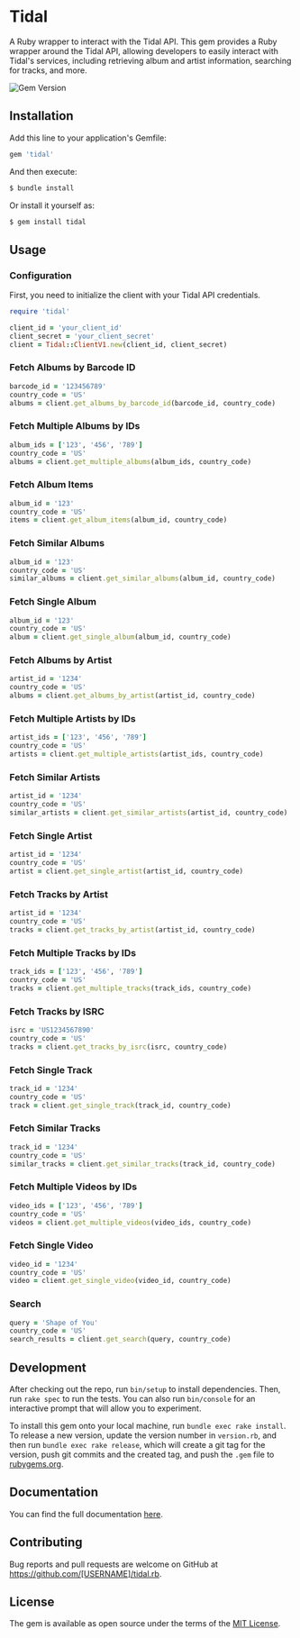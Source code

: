 
# Tidal

A Ruby wrapper to interact with the Tidal API. This gem provides a Ruby wrapper around the Tidal API, allowing developers to easily interact with Tidal's services, including retrieving album and artist information, searching for tracks, and more.

![Gem Version](https://badge.fury.io/rb/tidal.svg)

## Installation

Add this line to your application's Gemfile:

```ruby
gem 'tidal'
```

And then execute:

```sh
$ bundle install
```

Or install it yourself as:

```sh
$ gem install tidal
```

## Usage

### Configuration

First, you need to initialize the client with your Tidal API credentials.

```ruby
require 'tidal'

client_id = 'your_client_id'
client_secret = 'your_client_secret'
client = Tidal::ClientV1.new(client_id, client_secret)
```

### Fetch Albums by Barcode ID

```ruby
barcode_id = '123456789'
country_code = 'US'
albums = client.get_albums_by_barcode_id(barcode_id, country_code)
```

### Fetch Multiple Albums by IDs

```ruby
album_ids = ['123', '456', '789']
country_code = 'US'
albums = client.get_multiple_albums(album_ids, country_code)
```

### Fetch Album Items

```ruby
album_id = '123'
country_code = 'US'
items = client.get_album_items(album_id, country_code)
```

### Fetch Similar Albums

```ruby
album_id = '123'
country_code = 'US'
similar_albums = client.get_similar_albums(album_id, country_code)
```

### Fetch Single Album

```ruby
album_id = '123'
country_code = 'US'
album = client.get_single_album(album_id, country_code)
```

### Fetch Albums by Artist

```ruby
artist_id = '1234'
country_code = 'US'
albums = client.get_albums_by_artist(artist_id, country_code)
```

### Fetch Multiple Artists by IDs

```ruby
artist_ids = ['123', '456', '789']
country_code = 'US'
artists = client.get_multiple_artists(artist_ids, country_code)
```

### Fetch Similar Artists

```ruby
artist_id = '1234'
country_code = 'US'
similar_artists = client.get_similar_artists(artist_id, country_code)
```

### Fetch Single Artist

```ruby
artist_id = '1234'
country_code = 'US'
artist = client.get_single_artist(artist_id, country_code)
```

### Fetch Tracks by Artist

```ruby
artist_id = '1234'
country_code = 'US'
tracks = client.get_tracks_by_artist(artist_id, country_code)
```

### Fetch Multiple Tracks by IDs

```ruby
track_ids = ['123', '456', '789']
country_code = 'US'
tracks = client.get_multiple_tracks(track_ids, country_code)
```

### Fetch Tracks by ISRC

```ruby
isrc = 'US1234567890'
country_code = 'US'
tracks = client.get_tracks_by_isrc(isrc, country_code)
```

### Fetch Single Track

```ruby
track_id = '1234'
country_code = 'US'
track = client.get_single_track(track_id, country_code)
```

### Fetch Similar Tracks

```ruby
track_id = '1234'
country_code = 'US'
similar_tracks = client.get_similar_tracks(track_id, country_code)
```

### Fetch Multiple Videos by IDs

```ruby
video_ids = ['123', '456', '789']
country_code = 'US'
videos = client.get_multiple_videos(video_ids, country_code)
```

### Fetch Single Video

```ruby
video_id = '1234'
country_code = 'US'
video = client.get_single_video(video_id, country_code)
```

### Search

```ruby
query = 'Shape of You'
country_code = 'US'
search_results = client.get_search(query, country_code)
```

## Development

After checking out the repo, run `bin/setup` to install dependencies. Then, run `rake spec` to run the tests. You can also run `bin/console` for an interactive prompt that will allow you to experiment.

To install this gem onto your local machine, run `bundle exec rake install`. To release a new version, update the version number in `version.rb`, and then run `bundle exec rake release`, which will create a git tag for the version, push git commits and the created tag, and push the `.gem` file to [rubygems.org](https://rubygems.org).

## Documentation

You can find the full documentation [here](https://fabricerenard12.github.io/tidal.rb).

## Contributing

Bug reports and pull requests are welcome on GitHub at https://github.com/[USERNAME]/tidal.rb.

## License

The gem is available as open source under the terms of the [MIT License](https://opensource.org/licenses/MIT).